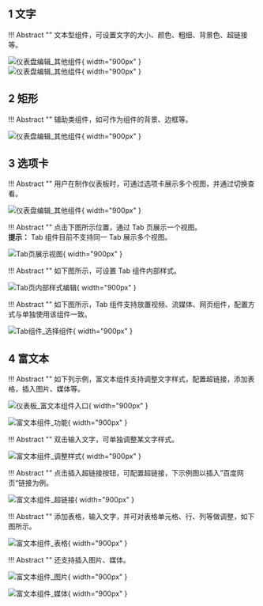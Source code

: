 ## 1 文字

!!! Abstract ""
	文本型组件，可设置文字的大小、颜色、粗细、背景色、超链接等。

![仪表盘编辑_其他组件](../../img/dashboard_generation/文字组件.png){ width="900px" }  
![仪表盘编辑_其他组件](../../img/dashboard_generation/文字组件显示效果.png){ width="900px" }
## 2 矩形

!!! Abstract ""
	辅助类组件，如可作为组件的背景、边框等。

![仪表盘编辑_其他组件](../../img/dashboard_generation/矩形框.png){ width="900px" }

## 3 选项卡

!!! Abstract ""
	用户在制作仪表板时，可通过选项卡展示多个视图，并通过切换查看。

![仪表盘编辑_其他组件](../../img/dashboard_generation/tab选项.png){ width="900px" }

!!! Abstract ""
	点击下图所示位置，通过 Tab 页展示一个视图。  
	**提示：** Tab 组件目前不支持同一 Tab 展示多个视图。

![Tab页展示视图](../../img/dashboard_generation/Tab页展示视图.png){ width="900px" }

!!! Abstract ""
	如下图所示，可设置 Tab 组件内部样式。

![Tab页内部样式编辑](../../img/dashboard_generation/Tab页内部样式编辑.png){ width="900px" }

!!! Abstract ""
	如下图所示，Tab 组件支持放置视频、流媒体、网页组件，配置方式与单独使用该组件一致。

![Tab组件_选择组件](../../img/dashboard_generation/Tab组件_选择组件.png){ width="900px" }

## 4 富文本

!!! Abstract ""
	如下列示例，富文本组件支持调整文字样式，配置超链接，添加表格，插入图片、媒体等。

![仪表板_富文本组件入口](../../img/dashboard_generation/仪表板_富文本组件入口.png){ width="900px" }

![富文本组件_功能](../../img/dashboard_generation/富文本组件_功能.png){ width="900px" }

!!! Abstract ""
	双击输入文字，可单独调整某文字样式。

![富文本组件_调整样式](../../img/dashboard_generation/富文本组件_调整样式.png){ width="900px" }

!!! Abstract ""
	点击插入超链接按钮，可配置超链接，下示例图以插入”百度网页“链接为例。

![富文本组件_超链接](../../img/dashboard_generation/富文本组件_超链接.png){ width="900px" }

!!! Abstract ""
	添加表格，输入文字，并可对表格单元格、行、列等做调整，如下图所示。

![富文本组件_表格](../../img/dashboard_generation/富文本组件_表格.png){ width="900px" }

!!! Abstract ""
	还支持插入图片、媒体。

![富文本组件_图片](../../img/dashboard_generation/富文本组件_图片.png){ width="900px" }

![富文本组件_媒体](../../img/dashboard_generation/富文本组件_媒体.png){ width="900px" }